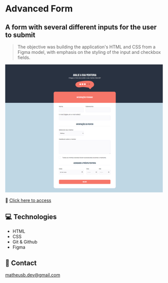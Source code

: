 # Advanced Form

## A form with several different inputs for the user to submit

> The objective was building the application's HTML and CSS from a Figma model, with emphasis on the styling of the input and checkbox fields.

![preview](./.github/preview.png)

🔗 [Click here to access](https://matheusborgesdev.github.io/Advanced-form/)

## 💻 Technologies

- HTML
- CSS
- Git & Github
- Figma

## 📧 Contact

matheusb.dev@gmail.com
